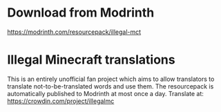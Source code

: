 # Download from Modrinth
https://modrinth.com/resourcepack/illegal-mct

# Illegal Minecraft translations
This is an entirely unofficial fan project which aims to allow translators to translate not-to-be-translated words and use them.
The resourcepack is automatically published to Modrinth at most once a day.
Translate at: https://crowdin.com/project/illegalmc
